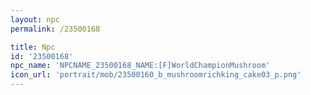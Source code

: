 ```yaml
---
layout: npc
permalink: /23500168

title: Npc
id: '23500168'
npc_name: 'NPCNAME_23500168_NAME:[F]WorldChampionMushroom'
icon_url: 'portrait/mob/23500160_b_mushroomrichking_cake03_p.png'
---
```

